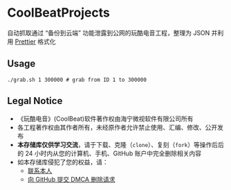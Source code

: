 # CoolBeatProjects

自动抓取通过 “备份到云端” 功能泄露到公网的玩酷电音工程，整理为 JSON 并利用 [Prettier](https://prettier.io/) 格式化

## Usage

```
./grab.sh 1 300000 # grab from ID 1 to 300000
```

## Legal Notice

- 《玩酷电音》(CoolBeat)软件著作权由海宁微视软件有限公司所有
- 各工程著作权由其作者所有，未经原作者允许禁止使用、汇编、修改、公开发布
- **本存储库仅供学习交流**，请于下载、克隆（`clone`）、复刻（`fork`）等操作后后的 24 小时内从您的计算机、手机、GitHub 账户中完全删除相关内容
- 如本存储库侵犯了您的权益，请：
  - [联系本人](mailto:wangpy01@outlook.com)
  - [向 GitHub 提交 DMCA 删除请求](https://docs.github.com/en/github/site-policy/dmca-takedown-policy)
